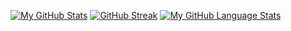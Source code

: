 <!---
Sandrex233/Sandrex233 is a ✨ special ✨ repository because its `README.md` (this file) appears on your GitHub profile.
You can click the Preview link to take a look at your changes.
--->

[![My GitHub Stats](https://github-readme-stats.vercel.app/api/?username=Sandrex233&count_private=true&theme=radical&showicons=true)]() [![GitHub Streak](https://streak-stats.demolab.com/?user=Sandrex233&currStreakNum=2FD3EB&fire=gruvbox&sideLabels=F00&date_format=[Y.]n.j)](https://git.io/streak-stats) [![My GitHub Language Stats](https://github-readme-stats.vercel.app/api/top-langs/?username=Sandrex233&langs_count=5&theme=radical)]()
